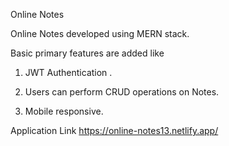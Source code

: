 Online Notes

Online Notes developed using MERN stack.

Basic primary features are added like 

1. JWT Authentication .

2. Users can perform CRUD operations on Notes.

3. Mobile responsive.

Application Link
https://online-notes13.netlify.app/

